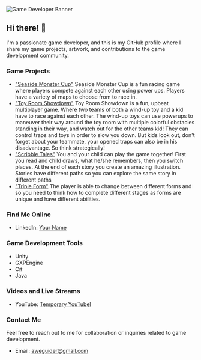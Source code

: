 <!-- Game Developer Banner -->
![Game Developer Banner](https://user-images.githubusercontent.com/73615829/250395256-3a59e1b7-5296-4816-94d5-23d0dfe37850.jpg)

## Hi there! 👋

I'm a passionate game developer, and this is my GitHub profile where I share my game projects, artwork, and contributions to the game development community.

### Game Projects

- ["Seaside Monster Cup"](https://github.com/AweGuider/ProjectShow-Off)
  Seaside Monster Cup is a fun racing game where players compete against each other using power ups. Players have a variety of maps to choose from to race in.
- ["Toy Room Showdown"](https://github.com/AweGuider/Project-Innovation)
  Toy Room Showdown is a fun, upbeat multiplayer game. Where two teams of both a wind-up toy and a kid have to race against each other. The wind-up toys can use powerups to maneuver their way around the toy room with multiple colorful obstacles standing in their way, and watch out for the other teams kid! They can control traps and toys in order to slow you down. But kids look out, don't forget about your teammate, your opened traps can also be in his disadvantage. So think strategically!
- ["Scribble Tales"](https://github.com/AweGuider/CMGT-Year2-ProjectStartUp)
  You and your child can play the game together! First you read and child draws, what he/she remembers, then you switch places. At the end of each story you create an amazing illustration. Stories have different paths so you can explore the same story in different paths
- ["Triple Form"](https://github.com/AweGuider/SaxGameGXP/)
  The player is able to change between different forms and so you need to think how to complete different stages as forms are unique and have different abilities.

<!--
### Game Design and Artwork

- [Character Design](https://example.com/character_design.png): Showcase your character design or concept art.
- [Level Design](https://example.com/level_design.png): Display your level design work.
-->

### Find Me Online

- LinkedIn: [Your Name](https://www.linkedin.com/in/yourname)

<!--
- Website: [Your Portfolio Website](https://yourportfolio.com)
-->

### Game Development Tools

- Unity
- GXPEngine
- C#
- Java

<!--
### Game Jams and Hackathons

- Global Game Jam 20XX: [Game Title](https://globalgamejam.org/game/title)
- Ludum Dare 20XX: [Game Title](https://ldjam.com/games/title)

### Contribution to the Game Development Community

- Blog: [Title of Your Blog Post](https://yourblog.com/article)
- Open-source Project: [Project Name](https://github.com/yourusername/project)
-->

### Videos and Live Streams

- YouTube: [Temporary YouTubel](https://www.youtube.com/@funguider)

### Contact Me

Feel free to reach out to me for collaboration or inquiries related to game development.

- Email: aweguider@gmail.com

<!--
- Contact Form: [Contact Me](https://yourwebsite.com/contact)
-->
<!--
### Hi there 👋
**AweGuider/aweguider** is a ✨ _special_ ✨ repository because its `README.md` (this file) appears on your GitHub profile.

Here are some ideas to get you started:

- 🔭 I’m currently working on ...
- 🌱 I’m currently learning ...
- 👯 I’m looking to collaborate on ...
- 🤔 I’m looking for help with ...
- 💬 Ask me about ...
- 📫 How to reach me: ...
- 😄 Pronouns: ...
- ⚡ Fun fact: ...
-->
